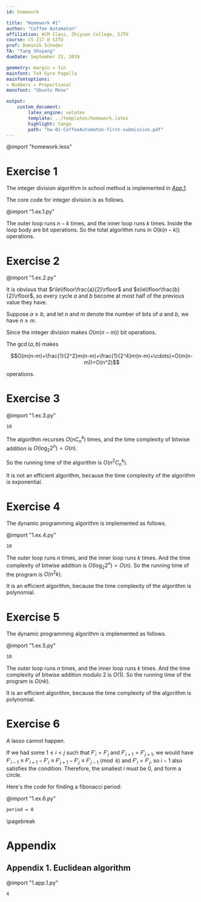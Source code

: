 ```yaml
---
id: homework

title: "Homework #1"
author: "Coffee Automaton"
affiliation: ACM Class, Zhiyuan College, SJTU
course: CS 217 @ SJTU
prof: Dominik Scheder
TA: "Tang Shuyang"
dueDate: September 23, 2019

geometry: margin = 1in
mainfont: TeX Gyre Pagella
mainfontoptions:
- Numbers = Proportional
monofont: "Ubuntu Mono"

output:
    custom_document:
        latex_engine: xelatex
        template: ../templates/homework.latex
        highlight: tango
        path: "hw-01-CoffeeAutomaton-first-submission.pdf"
---
```


@import "homework.less"

# Exercise 1

The integer division algorithm in school method is implemented in *[App.1](#appendix-1-euclidean-algorithm)*.

The core code for integer division is as follows.

@import "1.ex.1.py"

The outer loop runs $n-k$ times, and the inner loop runs $k$ times. Inside the loop body are bit operations. So the total algorithm runs in $O(k(n−k))$ operations.

# Exercise 2

@import "1.ex.2.py"

It is obvious that $r\le\lfloor\frac{a}{2}\rfloor$ and $s\le\lfloor\frac{b}{2}\rfloor$, so every cycle $a$ and $b$ become at most half of the previous value they have.

Suppose $a\ge b$, and let $n$ and $m$ denote the number of bits of $a$ and $b$, we have $n\ge m$.

Since the integer division makes $O(m(n-m))$ bit operations.

The $\gcd(a,b)$ makes

$$O(m(n-m)+\frac{1}{2^2}m(n-m)+\frac{1}{2^4}m(n-m)+\cdots)=O(m(n-m))=O(n^2)$$

operations.

# Exercise 3

@import "1.ex.3.py"

```markdown
10
```

The algorithm recurses $O(nC_n^k)$ times, and the time complexity of bitwise addition is $O({\log_2 2^n})=O(n)$.

So the running time of the algorithm is $O(n^2C_n^k)$.

It is not an efficient algorithm, because the time complexity of the algorithm is exponential.

# Exercise 4

The dynamic programming algorithm is implemented as follows.

@import "1.ex.4.py"

```markdown
10
```

The outer loop runs $n$ times, and the inner loop runs $k$ times. And the time complexity of bitwise addition is $O({\log_2 2^n})=O(n)$. So the running time of the program is $O(n^2k)$.

It is an efficient algorithm, because the time complexity of the algorithm is polynomial.

# Exercise 5

The dynamic programming algorithm is implemented as follows.

@import "1.ex.5.py"

```markdown
10
```

The outer loop runs $n$ times, and the inner loop runs $k$ times. And the time complexity of bitwise addition modulo 2 is $O(1)$. So the running time of the program is $O(nk)$.

It is an efficient algorithm, because the time complexity of the algorithm is polynomial.

# Exercise 6

A lasso cannot happen.

If we had some $1\le i<j$ such that $F'_i=F'_j$ and $F'_{i+1}=F'_{j+1}$, we would have $F'_{i-1}\equiv F'_{i+1}-F'_i\equiv F'_{j+1}-F'_j\equiv F'_{j-1}\pmod k$ and $F'_i=F'_j$, so $i-1$ also satisfies the condition.
Therefore, the smallest $i$ must be $0$, and form a circle.

Here's the code for finding a fibonacci period:

@import "1.ex.6.py"

```markdown
period = 8
```

\pagebreak

# Appendix

## Appendix 1. Euclidean algorithm

@import "1.app.1.py"

```markdown
4
```
